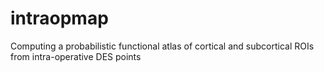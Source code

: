 # intraopmap
Computing a probabilistic functional atlas of cortical and subcortical ROIs from intra-operative DES points 
